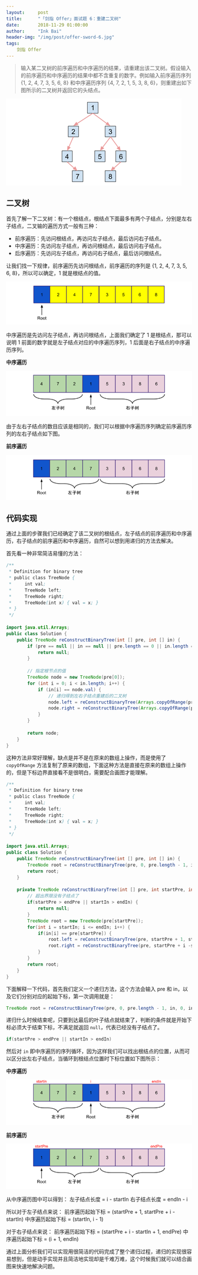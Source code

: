 ```yaml
---
layout:     post
title:      "「剑指 Offer」面试题 6：重建二叉树"
date:       2018-11-29 01:00:00
author:     "Ink Bai"
header-img: "/img/post/offer-sword-6.jpg"
tags:
    剑指 Offer
---
```


> 输入某二叉树的前序遍历和中序遍历的结果，请重建出该二叉树。假设输入的前序遍历和中序遍历的结果中都不含重复的数字。例如输入前序遍历序列 {1, 2, 4, 7, 3, 5, 6, 8} 和中序遍历序列 {4, 7, 2, 1, 5, 3, 8, 6}，则重建出如下图所示的二叉树并返回它的头结点。

![](/img/content/binary-tree-1.jpg)

## 二叉树
首先了解一下二叉树：有一个根结点，根结点下面最多有两个子结点，分别是左右子结点，二叉输的遍历方式一般有三种：

- 前序遍历：先访问根结点，再访问左子结点，最后访问右子结点。
- 中序遍历：先访问左子结点，再访问根结点，最后访问右子结点。
- 后序遍历：先访问左子结点，再访问右子结点，最后访问根结点。

让我们找一下规律，前序遍历先访问根结点，前序遍历的序列是 {1, 2, 4, 7, 3, 5, 6, 8}，所以可以确定，1 就是根结点的值。

![](/img/content/binary-tree-2.jpg)

中序遍历是先访问左子结点，再访问根结点，上面我们确定了 1 是根结点，那可以说明 1 前面的数字就是左子结点对应的中序遍历序列，1 后面是右子结点的中序遍历序列。

**中序遍历**

![](/img/content/binary-tree-3.jpg)

由于左右子结点的数目应该是相同的，我们可以根据中序遍历序列确定前序遍历序列的左右子结点如下图。

**前序遍历**

![](/img/content/binary-tree-4.jpg)

## 代码实现
通过上面的步骤我们已经确定了该二叉树的根结点，左子结点的前序遍历和中序遍历，右子结点的前序遍历和中序遍历，自然可以想到用递归的方法去解决。

首先看一种非常简洁易懂的方法：

```java
/**
 * Definition for binary tree
 * public class TreeNode {
 *     int val;
 *     TreeNode left;
 *     TreeNode right;
 *     TreeNode(int x) { val = x; }
 * }
 */

import java.util.Arrays;
public class Solution {
    public TreeNode reConstructBinaryTree(int [] pre, int [] in) {
        if (pre == null || in == null || pre.length == 0 || in.length == 0 || pre.length != in.length) {
            return null;
        }

        // 指定根节点的值
        TreeNode node = new TreeNode(pre[0]);
        for (int i = 0; i < in.length; i++) {
            if (in[i] == node.val) {
                // 递归得到左右子结点重建后的二叉树
                node.left = reConstructBinaryTree(Arrays.copyOfRange(pre, 1, i+1), Arrays.copyOfRange(in, 0, i));
                node.right = reConstructBinaryTree(Arrays.copyOfRange(pre, i+1, pre.length), Arrays.copyOfRange(in, i+1,in.length));
            }
        }

        return node;
    }
}
```

这种方法非常好理解，缺点是并不是在原来的数组上操作，而是使用了 `copyOfRange` 方法复制了原来的数组，下面这种方法是直接在原来的数组上操作的，但是下标边界直接看不是很明白，需要配合画图才能理解。

```java
/**
 * Definition for binary tree
 * public class TreeNode {
 *     int val;
 *     TreeNode left;
 *     TreeNode right;
 *     TreeNode(int x) { val = x; }
 * }
 */

import java.util.Arrays;
public class Solution {
    public TreeNode reConstructBinaryTree(int [] pre, int [] in) {
        TreeNode root = reConstructBinaryTree(pre, 0, pre.length - 1, in, 0, in.length - 1);
        return root;
    }

    private TreeNode reConstructBinaryTree(int [] pre, int startPre, int endPre, int [] in, int startIn, int endIn) {
        // 超出界限没有子结点了
        if(startPre > endPre || startIn > endIn) {
            return null;
        }
        TreeNode root = new TreeNode(pre[startPre]);
        for(int i = startIn; i <= endIn; i++) {
            if(in[i] == pre[startPre]) {
                root.left = reConstructBinaryTree(pre, startPre + 1, startPre + i - startIn, in, startIn, i - 1);
                root.right = reConstructBinaryTree(pre, startPre + i -startIn + 1, endPre, in, i + 1, endIn);
            }
        }
        return root;
    }
}
```

下面解释一下代码，首先我们定义一个递归方法，这个方法会输入 pre 和 in，以及它们分别对应的起始下标，第一次调用就是：

```java
TreeNode root = reConstructBinaryTree(pre, 0, pre.length - 1, in, 0, in.length - 1)
```

递归什么时候结束呢，只要到达最后的叶子结点就结束了，判断的条件就是开始下标必须大于结束下标，不满足就返回 `null`，代表已经没有子结点了。

```java
if(startPre > endPre || startIn > endIn)
```

然后对 `in` 即中序遍历的序列循环，因为这样我们可以找出根结点的位置，从而可以区分出左右子结点，当循环到根结点位置时下标位置如下图所示：

**中序遍历**

![](/img/content/binary-tree-6.jpg)

**前序遍历**

![](/img/content/binary-tree-5.jpg)

从中序遍历图中可以得到：
左子结点长度 = i - startIn
右子结点长度 = endIn - i

所以对于左子结点来说：
前序遍历起始下标 = (startPre + 1, startPre + i - startIn)
中序遍历起始下标 = (startIn, i - 1)

对于右子结点来说：
前序遍历起始下标 = (startPre + i - startIn + 1, endPre)
中序遍历起始下标 = (i + 1, endIn)

通过上面分析我们可以实现用很简洁的代码完成了整个递归过程，递归的实现很容易想到，但是动手实现并且简洁地实现却是千难万难，这个时候我们就可以结合画图来快速地解决问题。
